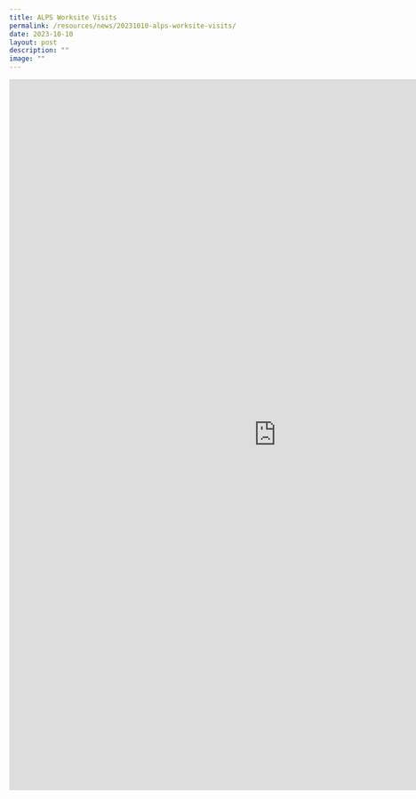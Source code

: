 ```yaml
---
title: ALPS Worksite Visits
permalink: /resources/news/20231010-alps-worksite-visits/
date: 2023-10-10
layout: post
description: ""
image: ""
---
```

<iframe allow="autoplay; clipboard-write; encrypted-media; picture-in-picture; web-share" allowfullscreen="true" frameborder="0" scrolling="no" style="border:none;overflow:hidden" height="1280" width="960" src="https://www.facebook.com/plugins/post.php?href=https%3A%2F%2Fwww.facebook.com%2Falpshealthcaresupplychain%2Fposts%2Fpfbid0xyqTVW9MnELuSGBr4ZHxEFXPqpyzcQNSswy3jtCsg8CpaWxUpNPqRhQNfEx6fPkal&amp;show_text=true&amp;width=960"></iframe>